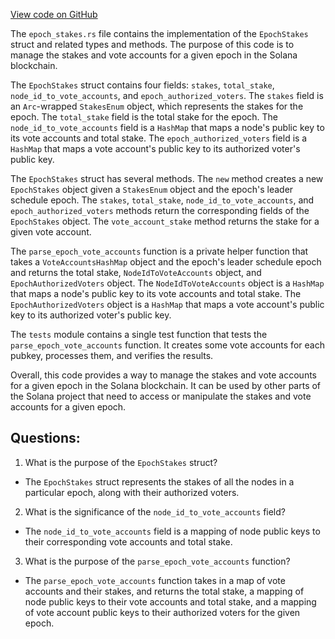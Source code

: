[View code on GitHub](https://github.com/solana-labs/solana/blob/master/runtime/src/epoch_stakes.rs)

The `epoch_stakes.rs` file contains the implementation of the `EpochStakes` struct and related types and methods. The purpose of this code is to manage the stakes and vote accounts for a given epoch in the Solana blockchain. 

The `EpochStakes` struct contains four fields: `stakes`, `total_stake`, `node_id_to_vote_accounts`, and `epoch_authorized_voters`. The `stakes` field is an `Arc`-wrapped `StakesEnum` object, which represents the stakes for the epoch. The `total_stake` field is the total stake for the epoch. The `node_id_to_vote_accounts` field is a `HashMap` that maps a node's public key to its vote accounts and total stake. The `epoch_authorized_voters` field is a `HashMap` that maps a vote account's public key to its authorized voter's public key.

The `EpochStakes` struct has several methods. The `new` method creates a new `EpochStakes` object given a `StakesEnum` object and the epoch's leader schedule epoch. The `stakes`, `total_stake`, `node_id_to_vote_accounts`, and `epoch_authorized_voters` methods return the corresponding fields of the `EpochStakes` object. The `vote_account_stake` method returns the stake for a given vote account.

The `parse_epoch_vote_accounts` function is a private helper function that takes a `VoteAccountsHashMap` object and the epoch's leader schedule epoch and returns the total stake, `NodeIdToVoteAccounts` object, and `EpochAuthorizedVoters` object. The `NodeIdToVoteAccounts` object is a `HashMap` that maps a node's public key to its vote accounts and total stake. The `EpochAuthorizedVoters` object is a `HashMap` that maps a vote account's public key to its authorized voter's public key.

The `tests` module contains a single test function that tests the `parse_epoch_vote_accounts` function. It creates some vote accounts for each pubkey, processes them, and verifies the results.

Overall, this code provides a way to manage the stakes and vote accounts for a given epoch in the Solana blockchain. It can be used by other parts of the Solana project that need to access or manipulate the stakes and vote accounts for a given epoch.
## Questions: 
 1. What is the purpose of the `EpochStakes` struct?
- The `EpochStakes` struct represents the stakes of all the nodes in a particular epoch, along with their authorized voters.

2. What is the significance of the `node_id_to_vote_accounts` field?
- The `node_id_to_vote_accounts` field is a mapping of node public keys to their corresponding vote accounts and total stake.

3. What is the purpose of the `parse_epoch_vote_accounts` function?
- The `parse_epoch_vote_accounts` function takes in a map of vote accounts and their stakes, and returns the total stake, a mapping of node public keys to their vote accounts and total stake, and a mapping of vote account public keys to their authorized voters for the given epoch.